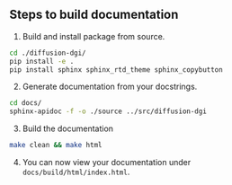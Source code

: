 
## Steps to build documentation

1. Build and install package from source.
```bash
cd ./diffusion-dgi/
pip install -e .
pip install sphinx sphinx_rtd_theme sphinx_copybutton
```

2. Generate documentation from your docstrings.
```bash
cd docs/
sphinx-apidoc -f -o ./source ../src/diffusion-dgi
```
3. Build the documentation
```bash
make clean && make html
```
4. You can now view your documentation under `docs/build/html/index.html`.
